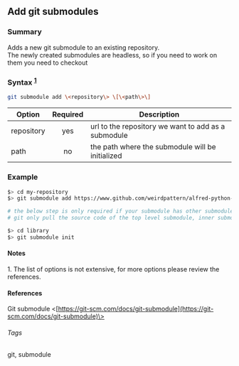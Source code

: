 ## Add git submodules

### Summary
  Adds a new git submodule to an existing repository.  
  The newly created submodules are headless, so if you need to work on them you need to checkout

### Syntax <sup>[1](#n1)</sup>
  ```bash
  git submodule add \<repository\> \[\<path\>\]
  ```
  | Option     | Required | Description                                         |
  |------------|:--------:|-----------------------------------------------------|
  | repository | yes      | url to the repository we want to add as a submodule |
  | path       | no       | the path where the submodule will be initialized    |
  
### Example
  ```bash
  $> cd my-repository
  $> git submodule add https://www.github.com/weirdpattern/alfred-python-workflow library

  # the below step is only required if your submodule has other submodules
  # git only pull the source code of the top level submodule, inner submodules need to be initialized manually

  $> cd library
  $> git submodule init
  ```

#### Notes
  <a name='n1'></a>1. The list of options is not extensive, for more options please review the references. 

#### References
  Git submodule \<[https://git-scm.com/docs/git-submodule](https://git-scm.com/docs/git-submodule)\>

###### Tags
  git, submodule

